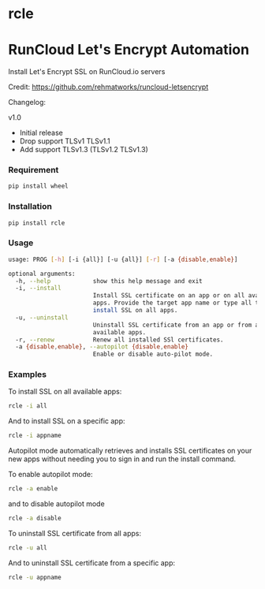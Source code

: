 # rcle
# RunCloud Let's Encrypt Automation
Install Let's Encrypt SSL on RunCloud.io servers

Credit:
https://github.com/rehmatworks/runcloud-letsencrypt

Changelog:

v1.0
- Initial release
- Drop support TLSv1 TLSv1.1
- Add support TLSv1.3 (TLSv1.2 TLSv1.3)

### Requirement
```bash
pip install wheel
```

### Installation
```bash
pip install rcle
```

### Usage
```bash
usage: PROG [-h] [-i {all}] [-u {all}] [-r] [-a {disable,enable}]

optional arguments:
  -h, --help            show this help message and exit
  -i, --install
                        Install SSL certificate on an app or on all available
                        apps. Provide the target app name or type all to
                        install SSL on all apps.
  -u, --uninstall
                        Uninstall SSL certificate from an app or from all
                        available apps.
  -r, --renew           Renew all installed SSl certificates.
  -a {disable,enable}, --autopilot {disable,enable}
                        Enable or disable auto-pilot mode.
```

### Examples
To install SSL on all available apps:
```bash
rcle -i all
```
And to install SSL on a specific app:
```bash
rcle -i appname
```

Autopilot mode automatically retrieves and installs SSL certificates on your new apps without needing you to sign in and run the install command.

To enable autopilot mode:
```bash
rcle -a enable

```
and to disable autopilot mode
```bash
rcle -a disable
```
To uninstall SSL certificate from all apps:
```bash
rcle -u all
```

And to uninstall SSL certificate from a specific app:
```bash
rcle -u appname
```
